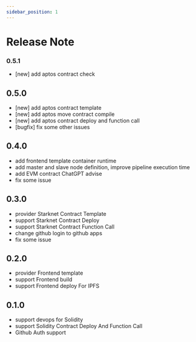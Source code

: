 ```yaml
---
sidebar_position: 1
---
```


# Release Note 

### 0.5.1

* [new] add aptos contract check

## 0.5.0

* [new] add aptos contract template
* [new] add aptos move contract compile
* [new] add aptos contract deploy and function call
* [bugfix] fix some other issues

## 0.4.0

* add frontend template container runtime
* add master and slave node definition, improve pipeline execution time
* add EVM contract ChatGPT advise
* fix some issue

## 0.3.0

* provider Starknet Contract Template
* support Starknet Contract Deploy
* support Starknet Contract Function Call
* change github login to github apps 
* fix some issue

## 0.2.0

* provider Frontend template
* support Frontend build 
* support Frontend deploy For IPFS

## 0.1.0

* support devops for Solidity
* support Solidity Contract Deploy And Function Call
* Github Auth support
